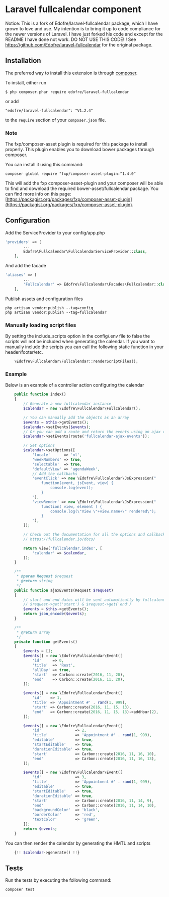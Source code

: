 # Laravel fullcalendar component
Notice: This is a fork of  Edofre/laravel-fullcalendar package, which I have grown to love and use. My intention is to bring it up to code compliance for the newer versions of Laravel. 
I have just forked his code and except for the README I have done not work.
DO NOT USE THIS CODE!!! See https://github.com/Edofre/laravel-fullcalendar for the original package.
## Installation

The preferred way to install this extension is through [composer](http://getcomposer.org/download/).

To install, either run

```
$ php composer.phar require edofre/laravel-fullcalendar
```

or add

```
"edofre/laravel-fullcalendar": "V1.2.4"
```

to the ```require``` section of your `composer.json` file.

### Note 
The fxp/composer-asset plugin is required for this package to install properly.
This plugin enables you to download bower packages through composer.

You can install it using this command:
```
composer global require "fxp/composer-asset-plugin:^1.4.0”
```

This will add the fxp composer-asset-plugin and your composer will be able to find and download the required bower-asset/fullcalendar package.
You can find more info on this page: [https://packagist.org/packages/fxp/composer-asset-plugin](https://packagist.org/packages/fxp/composer-asset-plugin).

## Configuration

Add the ServiceProvider to your config/app.php
```php
'providers' => [
        ...
        Edofre\Fullcalendar\FullcalendarServiceProvider::class,
    ],
```

And add the facade
```php
'aliases' => [
        ...
        'Fullcalendar' => Edofre\Fullcalendar\Facades\Fullcalendar::class,
    ],
```

Publish assets and configuration files
```
php artisan vendor:publish --tag=config
php artisan vendor:publish --tag=fullcalendar
```

### Manually loading script files
By setting the include_scripts option in the config/.env file to false the scripts will not be included when generating the calendar.
If you want to manually include the scripts you can call the following static function in your header/footer/etc.
```
    \Edofre\Fullcalendar\Fullcalendar::renderScriptFiles();
```

### Example
Below is an example of a controller action configuring the calendar
```php
    public function index()
    {
        // Generate a new fullcalendar instance
        $calendar = new \Edofre\Fullcalendar\Fullcalendar();

        // You can manually add the objects as an array
        $events = $this->getEvents();
        $calendar->setEvents($events);
        // Or you can add a route and return the events using an ajax requests that returns the events as json
        $calendar->setEvents(route('fullcalendar-ajax-events'));

        // Set options
        $calendar->setOptions([
            'locale'      => 'nl',
            'weekNumbers' => true,
            'selectable'  => true,
            'defaultView' => 'agendaWeek',
            // Add the callbacks
            'eventClick' => new \Edofre\Fullcalendar\JsExpression("
                function(event, jsEvent, view) {
                    console.log(event);
                }
            "),
            'viewRender' => new \Edofre\Fullcalendar\JsExpression("
                function( view, element ) {
                    console.log(\"View \"+view.name+\" rendered\");
                }
            "),
        ]);

        // Check out the documentation for all the options and callbacks.
        // https://fullcalendar.io/docs/

        return view('fullcalendar.index', [
            'calendar' => $calendar,
        ]);
    }

    /**
     * @param Request $request
     * @return string
     */
    public function ajaxEvents(Request $request)
    {
        // start and end dates will be sent automatically by fullcalendar, they can be obtained using:
        // $request->get('start') & $request->get('end')
        $events = $this->getEvents();
        return json_encode($events);
    }

    /**
     * @return array
     */
    private function getEvents()
    {
        $events = [];
        $events[] = new \Edofre\Fullcalendar\Event([
            'id'     => 0,
            'title'  => 'Rest',
            'allDay' => true,
            'start'  => Carbon::create(2016, 11, 20),
            'end'    => Carbon::create(2016, 11, 20),
        ]);

        $events[] = new \Edofre\Fullcalendar\Event([
            'id'    => 1,
            'title' => 'Appointment #' . rand(1, 999),
            'start' => Carbon::create(2016, 11, 15, 13),
            'end'   => Carbon::create(2016, 11, 15, 13)->addHour(2),
        ]);

        $events[] = new \Edofre\Fullcalendar\Event([
            'id'               => 2,
            'title'            => 'Appointment #' . rand(1, 999),
            'editable'         => true,
            'startEditable'    => true,
            'durationEditable' => true,
            'start'            => Carbon::create(2016, 11, 16, 10),
            'end'              => Carbon::create(2016, 11, 16, 13),
        ]);

        $events[] = new \Edofre\Fullcalendar\Event([
            'id'               => 3,
            'title'            => 'Appointment #' . rand(1, 999),
            'editable'         => true,
            'startEditable'    => true,
            'durationEditable' => true,
            'start'            => Carbon::create(2016, 11, 14, 9),
            'end'              => Carbon::create(2016, 11, 14, 10),
            'backgroundColor'  => 'black',
            'borderColor'      => 'red',
            'textColor'        => 'green',
        ]);
        return $events;
    }
```


You can then render the calendar by generating the HMTL and scripts
```php
    {!! $calendar->generate() !!}
```


## Tests

Run the tests by executing the following command:
```
composer test
```
